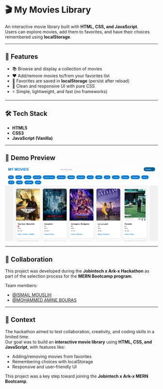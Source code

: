 # 🎬 My Movies Library

An interactive movie library built with **HTML, CSS, and JavaScript**.  
Users can explore movies, add them to favorites, and have their choices remembered using **localStorage**.

---

## 🚀 Features

- 📚 Browse and display a collection of movies
- ❤️ Add/remove movies to/from your favorites list
- 💾 Favorites are saved in **localStorage** (persist after reload)
- 🎨 Clean and responsive UI with pure CSS
- ⚡ Simple, lightweight, and fast (no frameworks)

---

## 🛠️ Tech Stack

- **HTML5**
- **CSS3**
- **JavaScript (Vanilla)**

---

## 📸 Demo Preview

![My Movies Library Screenshot](My_movies_library.png)

---

## 👥 Collaboration

This project was developed during the **Jobintech x Ark-x Hackathon** as part of the selection process for the **MERN Bootcamp program**.

Team members:

- [@ISMAIL MOUSLIH](https://github.com/ISMOUSLIH)
- [@MOHAMMED AMINE BOURAS ](https://github.com/Medaminebouras/)

---

## 🎯 Context

The hackathon aimed to test collaboration, creativity, and coding skills in a limited time.  
Our goal was to build an **interactive movie library** using **HTML, CSS, and JavaScript**, with features like:

- Adding/removing movies from favorites
- Remembering choices with localStorage
- Responsive and user-friendly UI

This project was a key step toward joining the **Jobintech x Ark-x MERN Bootcamp**.
